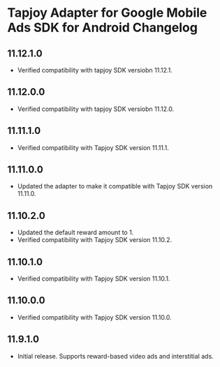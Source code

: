 # Tapjoy Adapter for Google Mobile Ads SDK for Android Changelog

## 11.12.1.0
- Verified compatibility with tapjoy SDK versiobn 11.12.1.

## 11.12.0.0
- Verified compatibility with tapjoy SDK versiobn 11.12.0.

## 11.11.1.0
- Verified compatibility with Tapjoy SDK version 11.11.1.

## 11.11.0.0
- Updated the adapter to make it compatible with Tapjoy SDK version 11.11.0.

## 11.10.2.0
- Updated the default reward amount to 1.
- Verified compatibility with Tapjoy SDK version 11.10.2.

## 11.10.1.0
- Verified compatibility with Tapjoy SDK version 11.10.1.

## 11.10.0.0
- Verified compatibility with Tapjoy SDK version 11.10.0.

## 11.9.1.0
- Initial release. Supports reward-based video ads and interstitial ads.
